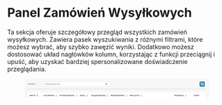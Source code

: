 # Panel Zamówień Wysyłkowych

Ta sekcja oferuje szczegółowy przegląd wszystkich zamówień wysyłkowych. Zawiera pasek wyszukiwania z różnymi filtrami, które możesz wybrać, aby szybko zawęzić wyniki. Dodatkowo możesz dostosować układ nagłówków kolumn, korzystając z funkcji przeciągnij i upuść, aby uzyskać bardziej spersonalizowane doświadczenie przeglądania.

<figure><img src="../.gitbook/assets/shipment-order-dashboard.png" alt=""><figcaption></figcaption></figure>
